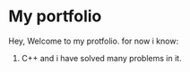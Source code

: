 # My portfolio
Hey, Welcome to my protfolio. 
for now i know:
1. C++ and i have solved many problems in it.